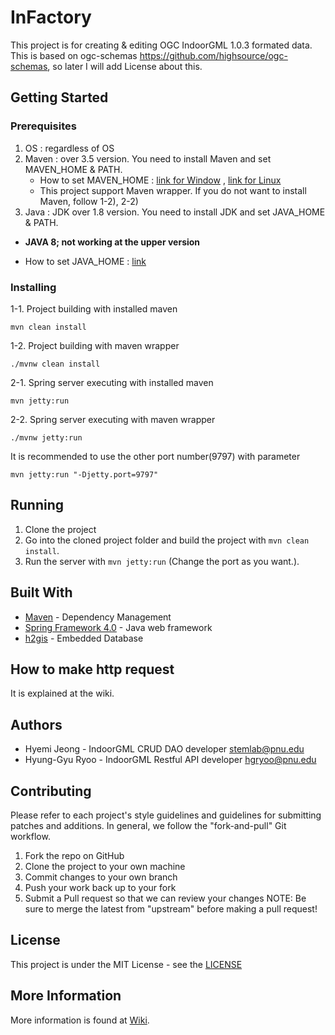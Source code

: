 # InFactory

This project is for creating & editing OGC IndoorGML 1.0.3 formated data. This is based on ogc-schemas https://github.com/highsource/ogc-schemas, so later I will add License about this. 


## Getting Started

### Prerequisites

1) OS : regardless of OS  
2) Maven : over 3.5 version. You need to install Maven and set MAVEN_HOME & PATH.
   * How to set MAVEN_HOME : [link for Window](https://www.mkyong.com/maven/how-to-install-maven-in-windows/) , [link for Linux](https://maven.apache.org/install.html)
   * This project support Maven wrapper. If you do not want to install Maven, follow 1-2), 2-2)
3) Java : JDK over 1.8 version. You need to install JDK and set JAVA_HOME & PATH.
  * **JAVA 8; not working at the upper version**
  
   * How to set JAVA_HOME : [link](https://docs.oracle.com/cd/E19182-01/820-7851/inst_cli_jdk_javahome_t/) 
   

### Installing

1-1. Project building with installed maven

`mvn clean install`

1-2. Project building with maven wrapper

`./mvnw clean install`

2-1. Spring server executing with installed maven

`mvn jetty:run` 

2-2. Spring server executing with maven wrapper

`./mvnw jetty:run`

It is recommended to use the other port number(9797) with parameter 

`mvn jetty:run "-Djetty.port=9797"` 
   
 
## Running

1) Clone the project
2) Go into the cloned project folder and build the project with `mvn clean install`.
3) Run the server with `mvn jetty:run` (Change the port as you want.). 


## Built With

* [Maven](https://maven.apache.org/) - Dependency Management
* [Spring Framework 4.0](https://spring.io/) - Java web framework
* [h2gis](http://www.h2gis.org/) - Embedded Database

## How to make http request

It is explained at the wiki.  


## Authors

* Hyemi Jeong - IndoorGML CRUD DAO developer stemlab@pnu.edu
* Hyung-Gyu Ryoo - IndoorGML Restful API developer hgryoo@pnu.edu

## Contributing

Please refer to each project's style guidelines and guidelines for submitting patches and additions. In general, we follow the "fork-and-pull" Git workflow.

1) Fork the repo on GitHub
2) Clone the project to your own machine
3) Commit changes to your own branch
4) Push your work back up to your fork
5) Submit a Pull request so that we can review your changes
NOTE: Be sure to merge the latest from "upstream" before making a pull request!

## License 

This project is under the MIT License - see the [LICENSE](https://github.com/STEMLab/InFactory/blob/master/LICENSE)

## More Information

More information is found at [Wiki](https://github.com/STEMLab/InFactory/wiki).

